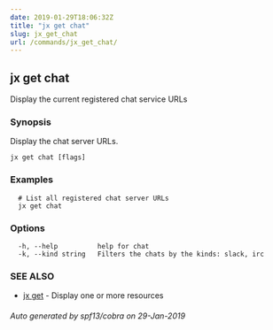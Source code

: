 ```yaml
---
date: 2019-01-29T18:06:32Z
title: "jx get chat"
slug: jx_get_chat
url: /commands/jx_get_chat/
---
```

## jx get chat

Display the current registered chat service URLs

### Synopsis

Display the chat server URLs.

```
jx get chat [flags]
```

### Examples

```
  # List all registered chat server URLs
  jx get chat
```

### Options

```
  -h, --help          help for chat
  -k, --kind string   Filters the chats by the kinds: slack, irc
```

### SEE ALSO

* [jx get](/commands/jx_get/)	 - Display one or more resources

###### Auto generated by spf13/cobra on 29-Jan-2019
